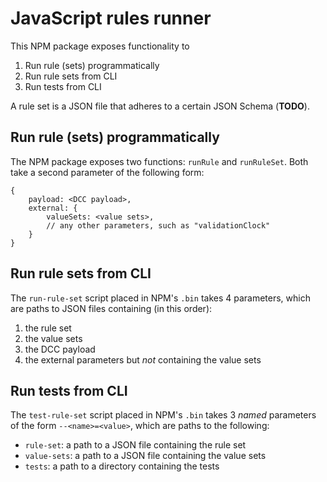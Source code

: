 # JavaScript rules runner

This NPM package exposes functionality to

1. Run rule (sets) programmatically
2. Run rule sets from CLI
3. Run tests from CLI

A rule set is a JSON file that adheres to a certain JSON Schema (**TODO**).


## Run rule (sets) programmatically

The NPM package exposes two functions: `runRule` and `runRuleSet`.
Both take a second parameter of the following form:

```
{
    payload: <DCC payload>,
    external: {
        valueSets: <value sets>,
        // any other parameters, such as "validationClock"
    }
}
```


## Run rule sets from CLI

The `run-rule-set` script placed in NPM's `.bin` takes 4 parameters, which are paths to JSON files containing (in this order):

1. the rule set
2. the value sets
3. the DCC payload
4. the external parameters but *not* containing the value sets


## Run tests from CLI

The `test-rule-set` script  placed in NPM's `.bin` takes 3 _named_ parameters of the form `--<name>=<value>`, which are paths to the following:

* `rule-set`: a path to a JSON file containing the rule set
* `value-sets`: a path to a JSON file containing the value sets
* `tests`:  a path to a directory containing the tests

